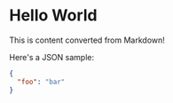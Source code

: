 # Hello World

This is content converted from Markdown!

Here's a JSON sample:

```json
{
  "foo": "bar"
}
```
